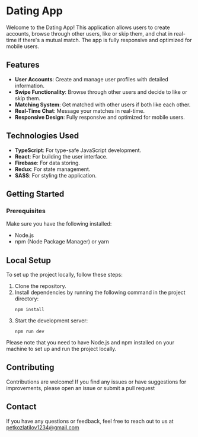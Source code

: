 # Dating App

Welcome to the Dating App! This application allows users to create accounts, browse through other users, like or skip them, and chat in real-time if there's a mutual match. The app is fully responsive and optimized for mobile users.

## Features

- **User Accounts**: Create and manage user profiles with detailed information.
- **Swipe Functionality**: Browse through other users and decide to like or skip them.
- **Matching System**: Get matched with other users if both like each other.
- **Real-Time Chat**: Message your matches in real-time.
- **Responsive Design**: Fully responsive and optimized for mobile users.

## Technologies Used

- **TypeScript**: For type-safe JavaScript development.
- **React**: For building the user interface.
- **Firebase**: For data storing.
- **Redux**: For state management.
- **SASS**: For styling the application.

## Getting Started

### Prerequisites

Make sure you have the following installed:

- Node.js
- npm (Node Package Manager) or yarn

## Local Setup

To set up the project locally, follow these steps:

1. Clone the repository.
2. Install dependencies by running the following command in the project directory:
    ```
    npm install
    ```
3. Start the development server:
    ```
    npm run dev
    ```

Please note that you need to have Node.js and npm installed on your machine to set up and run the project locally.

## Contributing

Contributions are welcome! If you find any issues or have suggestions for improvements, please open an issue or submit a pull request

## Contact
If you have any questions or feedback, feel free to reach out to us at petkozlatilov1234@gmail.com